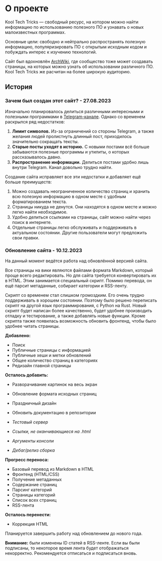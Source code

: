 # О проекте

Kool Tech Tricks — свободный ресурс, на котором можно найти информацию по
использованию полезного ПО и узнавать о новых малоизвестных программах.

Основные цели: свободно и нейтрально распространять полезную информацию,
популяризировать ПО с открытым исходным кодом и побуждать интерес к изучению
технологий.

Сайт был вдохновлён [ArchWiki](https://wiki.archlinux.org), где сообщество тоже
может создавать страницы, на которых можно узнать об использовании различного
ПО. Kool Tech Tricks же расчитан на более широкую аудиторию.

## История

### Зачем был создан этот сайт? - 27.08.2023

Изначально планировалось делиться различными интересными и полезными программами
в [Telegram-канале](https://t.me/KoolTechTricks). Однако со временем раскрылся
ряд недостатков:

1. **Лимит символов.** Из-за ограничений со стороны Telegram, а также желания
людей пролистнуть длинный пост, приходилось значительно сокращать тексты.
2. **Старые посты уходят в историю.** С новыми постами всё больше забываются
полезные программы и утилиты, о которых рассказывалось давно.
3. **Распространение информации.** Делиться постами удобно лишь внутри Telegram.
Канал довольно трудно найти.

Создание сайта исправляет все эти недостатки и добавляет ещё больше преимуществ:

1. Можно создавать неограниченное количество страниц и хранить всю полезную
информацию в одном месте с удобным форматированием текста.
2. Страницы никуда не денутся. Они находятся в одном месте и можно легко найти
необходимое.
3. Удобно делиться ссылками на страницы, сайт можно найти через поиск в
интернете.
4. Отдельные страницы легко обслуживать и поддерживать в актуальном состоянии.
Другие пользователи могут предложить свои правки.

### Обновление сайта - 10.12.2023

На данный момент ведётся работа над обновлённой версией сайта.

Все страницы на
вики являются файлами формата Markdown, который проще всего редактировать. Но
для сайта требуется конвертировать их в HTML. Этим занимается специальный
скрипт. Помимо перевода, он ещё парсит метаданные, собирает категории и
RSS-ленту.

Скрипт со временем стал слишком громоздким. Его очень трудно
поддерживать в хорошем состоянии. Поэтому было решено переписать скрипт на
другой язык программирования, с Python на Rust. Новый скрипт будет написан
более качественно, будет удобнее производить отладку и тестирование, а также
добавлять новые функции. Кроме скрипта также появилась возможность обновить
фронтенд, чтобы было удобнее читать страницы.

**Добавлено:**

- Поиск
- Публичные страницы с информацией
- Публичные хеши и метки обновлений
- Общее количество страниц в категориях
- Редизайн главной страницы

**Осталось добавить:**

- Разворачивание картинок на весь экран
- Обновление формата исходных страниц
- Праздничный дизайн
- Обновить документацию в репозитории

- *Тестовый сервер*
- *Ссылки, не оканчивающиеся на .html*
- *Аргументы консоли*
- *Дебаг/релиз сборка*

**Прогресс переноса:**

- Базовый перевод из Markdown в HTML
- Фронтенд (HTML/CSS)
- Получение метаданных
- Содержание страниц
- Парсинг категорий
- Страницы категорий
- Список всех страниц
- RSS-лента

**Осталось перенести:**

- Коррекция HTML

Планируется завершить работу над обновлением до нового года.

**Внимание:** были изменены ID статей в RSS-ленте. Если вы были подписаны, то
некоторое время лента будет отображаться некорректно. Рекомендуется отписаться
и подписаться вновь.